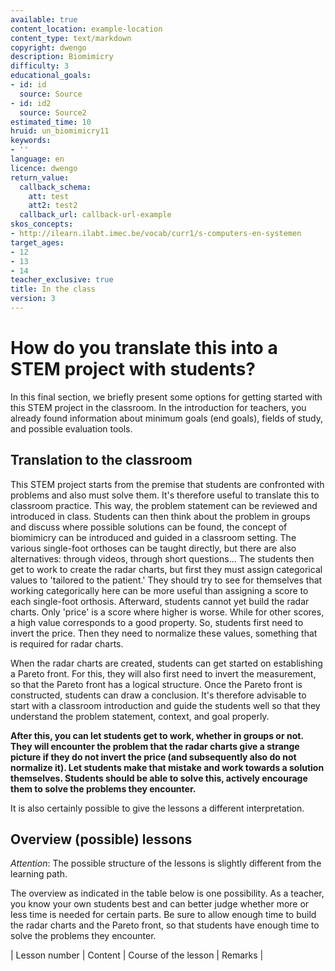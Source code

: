 ```yaml
---
available: true
content_location: example-location
content_type: text/markdown
copyright: dwengo
description: Biomimicry
difficulty: 3
educational_goals:
- id: id
  source: Source
- id: id2
  source: Source2
estimated_time: 10
hruid: un_biomimicry11
keywords:
- ''
language: en
licence: dwengo
return_value:
  callback_schema:
    att: test
    att2: test2
  callback_url: callback-url-example
skos_concepts:
- http://ilearn.ilabt.imec.be/vocab/curr1/s-computers-en-systemen
target_ages:
- 12
- 13
- 14
teacher_exclusive: true
title: In the class
version: 3
---
```

# How do you translate this into a STEM project with students?

In this final section, we briefly present some options for getting started with this STEM project in the classroom.
In the introduction for teachers, you already found information about minimum goals (end goals), fields of study, and possible evaluation tools. 

## Translation to the classroom
This STEM project starts from the premise that students are confronted with problems and also must solve them. It's therefore useful to translate this to classroom practice. This way, the problem statement can be reviewed and introduced in class. Students can then think about the problem in groups and discuss where possible solutions can be found, the concept of biomimicry can be introduced and guided in a classroom setting. The various single-foot orthoses can be taught directly, but there are also alternatives: through videos, through short questions... The students then get to work to create the radar charts, but first they must assign categorical values to 'tailored to the patient.' They should try to see for themselves that working categorically here can be more useful than assigning a score to each single-foot orthosis. Afterward, students cannot yet build the radar charts. Only 'price' is a score where higher is worse. While for other scores, a high value corresponds to a good property. So, students first need to invert the price. Then they need to normalize these values, something that is required for radar charts.

When the radar charts are created, students can get started on establishing a Pareto front. For this, they will also first need to invert the measurement, so that the Pareto front has a logical structure. Once the Pareto front is constructed, students can draw a conclusion. 
It's therefore advisable to start with a classroom introduction and guide the students well so that they understand the problem statement, context, and goal properly.

**After this, you can let students get to work, whether in groups or not. They will encounter the problem that the radar charts give a strange picture if they do not invert the price (and subsequently also do not normalize it). Let students make that mistake and work towards a solution themselves. Students should be able to solve this, actively encourage them to solve the problems they encounter.** 

It is also certainly possible to give the lessons a different interpretation. 

## Overview (possible) lessons

*Attention*: The possible structure of the lessons is slightly different from the learning path.

The overview as indicated in the table below is one possibility. As a teacher, you know your own students best and can better judge whether more or less time is needed for certain parts. Be sure to allow enough time to build the radar charts and the Pareto front, so that students have enough time to solve the problems they encounter. 

| Lesson number     | Content    | Course of the lesson | Remarks |